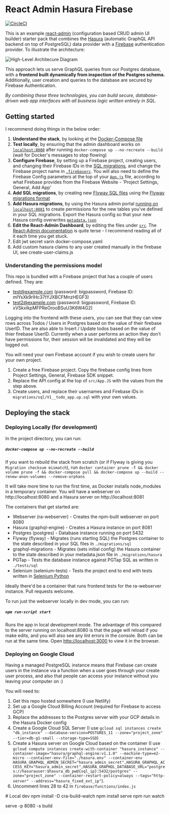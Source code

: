 # React Admin Hasura Firebase

[![CircleCI](https://circleci.com/gh/dvasdekis/react-admin-hasura-firebase.svg?style=svg)](https://circleci.com/gh/dvasdekis/react-admin-hasura-firebase)

This is an example [react-admin](https://marmelab.com/react-admin/) (configuration based CRUD admin UI builder) starter pack that combines the [Hasura](https://hasura.io/) (automatic GraphQL API backend on top of PostgreSQL) data provider with a [Firebase](https://firebase.google.com/docs/auth) authentication provider. To illustrate the architecture:

![High-Level Architecure Diagram](https://raw.githubusercontent.com/dvasdekis/react-admin-hasura-firebase/master/public/architecture.png)

This approach lets us serve GraphQL queries from our Postgres database, with a **frontend built dynamically from inspection of the Postgres schema.** Additionally, user creation and queries to the database are secured by Firebase Authentication.

*By combining these three technologies, you can build secure, database-driven web app interfaces with all business logic written entirely in SQL.*

## Getting started

I recommend doing things in the below order:
1. **Understand the stack**, by looking at the [Docker-Compose file](https://github.com/dvasdekis/react-admin-hasura-firebase/blob/master/docker-compose.yaml)
2. **Test locally**, by ensuring that the admin dashboard works on [`localhost:8080`](http://localhost:8080) after running `docker-compose up --no-recreate --build` (wait for Docker's messages to stop flowing)
3. **Configure Firebase**, by setting up a Firebase project, creating users, and changing their Firebase IDs in the [SQL migrations](https://github.com/dvasdekis/react-admin-hasura-firebase/blob/getting_started/migrations/sql/V1__todo_app.up.sql), and change the Firebase project name in [`.firebaserc`](https://github.com/dvasdekis/react-admin-hasura-firebase/blob/getting_started/firebase/.firebaserc). You will also need to define the Firebase Config parameters at the top of your [`App.js`](https://github.com/dvasdekis/react-admin-hasura-firebase/blob/master/src/App.js) file, according to what Firebase provides from the Firebase Website - 'Project Settings, General, Add App' 
4. **Add SQL migrations**, by creating new [Flyway SQL files](https://github.com/dvasdekis/react-admin-hasura-firebase/tree/getting_started/migrations/sql) using the [Flyway migrations format](https://flywaydb.org/documentation/migrations#naming)
5. **Add Hasura migrations**, by using the Hasura admin portal [running on `localhost:8081`](http://localhost:8081/) to create permissions for the new tables you've defined in your SQL migrations. Export the Hasura config so that your new Hasura config overwrites [`metadata.json`](https://github.com/dvasdekis/react-admin-hasura-firebase/blob/getting_started/migrations/hasura/migrations/metadata.json)
6. **Edit the React-Admin Dashboard**, by editing the files under [`src`](https://github.com/dvasdekis/react-admin-hasura-firebase/tree/getting_started/src). The [React-Admin documentation](https://marmelab.com/react-admin/Readme.html) is quite terse - I recommend reading all of it each time you get stuck.
7. Edit jwt secret varin docker-compose.yaml
8. Add custom hasura claims to any user created manually in the firebase UI, see create-user-claims.js

### Understanding the permissions model

This repo is bundled with a Firebase project that has a couple of users defined. They are:
* test@example.com (password: bigpassword, Firebase ID: mlYsXk9rlHc37tYJXBCFMnzHEGF3)
* test2@example.com (password: bigpassword, Firebase ID: xVSkxIkpMFPReOrooBSuU3K6W4G2)

Logging into the frontend with these users, you can see that they can view rows across Todos / Users in Postgres based on the value of their firebase UserID. The are also able to Insert / Update todos based on the value of thier firebase UserID. Currently when a user performs an action they don't have permissions for, their session will be invalidated and they will be logged out. 

You will need your own Firebase account if you wish to create users for your own project. 
1. Create a free Firebase project. Copy the firebase config lines from Project Settings, General, Firebase SDK snippet.
2. Replace the API config at the top of `src/App.JS` with the values from the step above.
3. Create users, and replace their usernames and Firebase IDs in `migrations/sql/V1__todo_app.up.sql` with your own values.

## Deploying the stack

### Deploying Locally (for development)

In the project directory, you can run: 
##### `docker-compose up --no-recreate --build`
If you want to rebuild the stack from scratch (or if Flyway is giving you `Migration checksum mismatch`), run `docker container prune -f && docker volume prune -f && docker-compose pull && docker-compose up --build --renew-anon-volumes --remove-orphans`

It will take more time to run the first time, as Docker installs node_modules in a temporary container. You will have a webserver on http://localhost:8080 and a Hasura server on http://localhost:8081

The containers that get started are:
 - Webserver (ra-webserver) - Creates the npm-built webserver on port 8080
 - Hasura (graphql-engine) - Creates a Hasura instance on port 8081
 - Postgres (postgres) - Database instance running on port 5432
 - Flyway (flyway) - Migrates (runs starting SQL) the Postgres container to the state described in your SQL files in `./migrations/sql`
 - graphql-migrations - Migrates (sets initial config) the Hasura container to the state described in your metadata.json file in `./migrations/hasura`
 - PGTap - Tests the database instance against PGTap SQL as written in `./tests/sql`
 - Selenium (selenium-tests) - Tests the project end to end with tests written in [Selenium Python](https://selenium-python.readthedocs.io/getting-started.html)

Ideally there'd be a container that runs frontend tests for the ra-webserver instance. Pull requests welcome.

To run just the webserver locally in dev mode, you can run:

##### `npm run-script start`

Runs the app in local development mode. The advantage of this compared to the server running on localhost:8080 is that the page will reload if you make edits, and you will also see any lint errors in the console. Both can be run at the same time.
Open [http://localhost:3000](http://localhost:3000) to view it in the browser.


### Deploying on Google Cloud

Having a managed PostgreSQL instance means that Firebase can create users in the instance via a function when a user goes through your create user process, and also that people can access your instance without you leaving your computer on :)

You will need to:
1. Get this repo hosted somewhere (I use Netlify)
2. Set up a Google Cloud Billing Account (required for Firebase to access GCP)
3. Replace the addresses to the Postgres server with your GCP details in the Hasura Docker config
4. Create a Google Cloud SQL Server (I use `gcloud sql instances create "db_instance" --database-version=POSTGRES_11 --zone="project_zone" --tier=db-g1-small --storage-type=SSD`)
5. Create a Hasura server on Google Cloud based on the container (I use `gcloud compute instances create-with-container "hasura_instance" --container-image="hasura/graphql-engine:v1.1.0" --machine-type=e2-micro --container-env-file="./hasura.env" --container-env HASURA_GRAPHQL_ADMIN_SECRET="hasura_admin_secret",HASURA_GRAPHQL_ACCESS_KEY="hasura_admin_secret",HASURA_GRAPHQL_DATABASE_URL="postgres://hasurauser:$hasura_db_pw@{sql_ip}:5432/postgres" --zone="project_zone" --container-restart-policy=always --tags="http-server" --address="hasura_fixed_ext_ip"`).
6. Uncomment lines 28 to 42 in `firebase/functions/index.js`

# Local dev
npm install -D cra-build-watch
npm install serve
npm run watch

serve -p 8080 -s build
